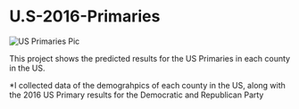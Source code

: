 # U.S-2016-Primaries
![US Primaries Pic](https://user-images.githubusercontent.com/63736593/96067835-342dd400-0e60-11eb-8a38-066d2d267c7f.jpg)

This project shows the predicted results for the US Primaries in each county in the US. 

*I collected data of the demograhpics of each county in the US, along with the 2016 US Primary results for the Democratic and Republican Party

